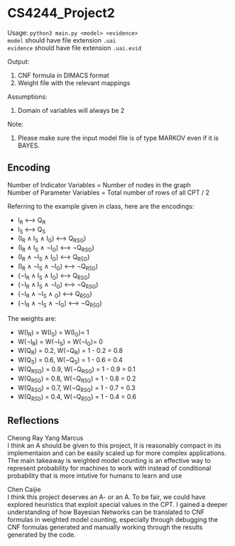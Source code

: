 # CS4244_Project2

Usage: `python3 main.py <model> <evidence>`\
`model` should have file extension `.uai`\
`evidence` should have file extension `.uai.evid`

Output:
1. CNF formula in DIMACS format
2. Weight file with the relevant mappings

Assumptions:
1. Domain of variables will always be 2

Note:
1. Please make sure the input model file is of type MARKOV even if it is BAYES.

## Encoding

Number of Indicator Variables = Number of nodes in the graph\
Number of Parameter Variables = Total number of rows of all CPT / 2

Referring to the example given in class, here are the encodings:
* I<sub>R</sub> &#10231; Q<sub>R</sub>
* I<sub>S</sub> &#10231; Q<sub>S</sub>
* (I<sub>R</sub> &#8743; I<sub>S</sub> &#8743; I<sub>G</sub>) &#10231; Q<sub>RSG</sub>)
* (I<sub>R</sub> &#8743; I<sub>S</sub> &#8743; &#172;I<sub>G</sub>) &#10231; &#172;Q<sub>RSG</sub>)
* (I<sub>R</sub> &#8743; &#172;I<sub>S</sub> &#8743; I<sub>G</sub>) &#10231; Q<sub>RS&#773;G</sub>)
* (I<sub>R</sub> &#8743; &#172;I<sub>S</sub> &#8743; &#172;I<sub>G</sub>) &#10231; &#172;Q<sub>RS&#773;G</sub>)
* (&#172;I<sub>R</sub> &#8743; I<sub>S</sub> &#8743; I<sub>G</sub>) &#10231; Q<sub>R&#773;SG</sub>)
* (&#172;I<sub>R</sub> &#8743; I<sub>S</sub> &#8743; &#172;I<sub>G</sub>) &#10231; &#172;Q<sub>R&#773;SG</sub>)
* (&#172;I<sub>R</sub> &#8743; &#172;I<sub>S</sub> &#8743; <sub>G</sub>) &#10231; Q<sub>R&#773;S&#773;G</sub>)
* (&#172;I<sub>R</sub> &#8743; &#172;I<sub>S</sub> &#8743; &#172;I<sub>G</sub>) &#10231; &#172;Q<sub>R&#773;S&#773;G</sub>)

The weights are:
* W(I<sub>R</sub>) = W(I<sub>S</sub>) = W(I<sub>G</sub>)= 1
* W(&#172;I<sub>R</sub>) = W(&#172;I<sub>S</sub>) = W(&#172;I<sub>G</sub>)= 0
* W(Q<sub>R</sub>) = 0.2, W(&#172;Q<sub>R</sub>) = 1 - 0.2 = 0.8
* W(Q<sub>S</sub>) = 0.6, W(&#172;Q<sub>S</sub>) = 1 - 0.6 = 0.4
* W(Q<sub>RSG</sub>) = 0.9, W(&#172;Q<sub>RSG</sub>) = 1 - 0.9 = 0.1
* W(Q<sub>RS&#773;G</sub>) = 0.8, W(&#172;Q<sub>RS&#773;G</sub>) = 1 - 0.8 = 0.2
* W(Q<sub>R&#773;SG</sub>) = 0.7, W(&#172;Q<sub>R&#773;SG</sub>) = 1 - 0.7 = 0.3
* W(Q<sub>R&#773;S&#773;G</sub>) = 0.4, W(&#172;Q<sub>R&#773;S&#773;G</sub>) = 1 - 0.4 = 0.6

## Reflections

Cheong Ray Yang Marcus\
I think an A should be given to this project, It is reasonably compact in its implementaion and can be easily scaled up for more complex applications. The main takeaway is weighted model counting is an effective way to represent probability for machines to work with instead of conditional probability that is more intutive for humans to learn and use

Chen Caijie\
I think this project deserves an A- or an A. To be fair, we could have explored heuristics that exploit special values in the CPT.
I gained a deeper understanding of how Bayesian Networks can be translated to CNF formulas in weighted model counting,
especially through debugging the CNF formulas generated and manually working through the results generated by the code.